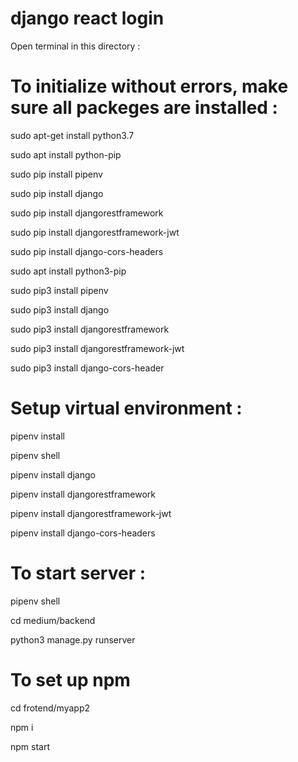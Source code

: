 # django react login
Open terminal in this directory :


# To initialize without errors, make sure all packeges are installed :

sudo apt-get install python3.7


sudo apt install python-pip


sudo pip install pipenv


sudo pip install django


sudo pip install djangorestframework


sudo pip install djangorestframework-jwt


sudo pip install django-cors-headers



sudo apt install python3-pip


sudo pip3 install pipenv


sudo pip3 install django


sudo pip3 install djangorestframework


sudo pip3 install djangorestframework-jwt


sudo pip3 install django-cors-header


# Setup virtual environment :


pipenv install


pipenv shell


pipenv install django


pipenv install djangorestframework


pipenv install djangorestframework-jwt


pipenv install django-cors-headers


# To start server :


pipenv shell


cd medium/backend


python3 manage.py runserver

# To set up npm

cd frotend/myapp2

npm i

npm start












 
